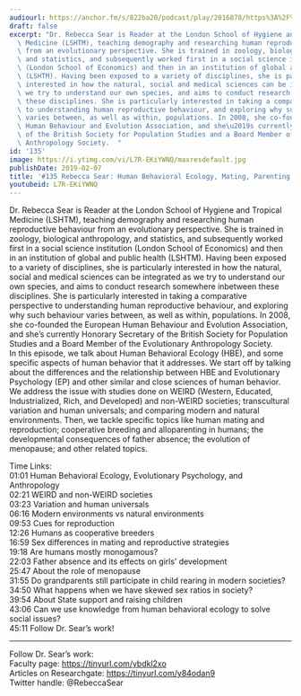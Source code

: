 ```yaml
---
audiourl: https://anchor.fm/s/822ba20/podcast/play/2016878/https%3A%2F%2Fd3ctxlq1ktw2nl.cloudfront.net%2Fproduction%2F2019-0-1%2F7778544-44100-2-df20e5de2a75d.m4a
draft: false
excerpt: "Dr. Rebecca Sear is Reader at the London School of Hygiene and Tropical\
  \ Medicine (LSHTM), teaching demography and researching human reproductive behaviour\
  \ from an evolutionary perspective. She is trained in zoology, biological anthropology,\
  \ and statistics, and subsequently worked first in a social science institution\
  \ (London School of Economics) and then in an institution of global and public health\
  \ (LSHTM). Having been exposed to a variety of disciplines, she is particularly\
  \ interested in how the natural, social and medical sciences can be integrated as\
  \ we try to understand our own species, and aims to conduct research somewhere inbetween\
  \ these disciplines. She is particularly interested in taking a comparative perspective\
  \ to understanding human reproductive behaviour, and exploring why such behaviour\
  \ varies between, as well as within, populations. In 2008, she co-founded the European\
  \ Human Behaviour and Evolution Association, and she\u2019s currently Honorary Secretary\
  \ of the British Society for Population Studies and a Board Member of the Evolutionary\
  \ Anthropology Society.  "
id: '135'
image: https://i.ytimg.com/vi/L7R-EKiYWNQ/maxresdefault.jpg
publishDate: 2019-02-07
title: '#135 Rebecca Sear: Human Behavioral Ecology, Mating, Parenting, Reproduction'
youtubeid: L7R-EKiYWNQ
---
```

<div class="timelinks">

Dr. Rebecca Sear is Reader at the London School of Hygiene and Tropical Medicine (LSHTM), teaching demography and researching human reproductive behaviour from an evolutionary perspective. She is trained in zoology, biological anthropology, and statistics, and subsequently worked first in a social science institution (London School of Economics) and then in an institution of global and public health (LSHTM). Having been exposed to a variety of disciplines, she is particularly interested in how the natural, social and medical sciences can be integrated as we try to understand our own species, and aims to conduct research somewhere inbetween these disciplines. She is particularly interested in taking a comparative perspective to understanding human reproductive behaviour, and exploring why such behaviour varies between, as well as within, populations. In 2008, she co-founded the European Human Behaviour and Evolution Association, and she’s currently Honorary Secretary of the British Society for Population Studies and a Board Member of the Evolutionary Anthropology Society.  
In this episode, we talk about Human Behavioral Ecology (HBE), and some specific aspects of human behavior that it addresses. We start off by talking about the differences and the relationship between HBE and Evolutionary Psychology (EP) and other similar and close sciences of human behavior. We address the issue with studies done on WEIRD (Western, Educated, Industrialized, Rich, and Developed) and non-WEIRD societies; transcultural variation and human universals; and comparing modern and natural environments. Then, we tackle specific topics like human mating and reproduction; cooperative breeding and alloparenting in humans; the developmental consequences of father absence; the evolution of menopause; and other related topics.

Time Links:  
<time>01:01</time> Human Behavioral Ecology, Evolutionary Psychology, and Anthropology  
<time>02:21</time> WEIRD and non-WEIRD societies                             
<time>03:23</time> Variation and human universals             
<time>06:16</time> Modern environments vs natural environments            
<time>09:53</time> Cues for reproduction       
<time>12:26</time> Humans as cooperative breeders        
<time>16:59</time> Sex differences in mating and reproductive strategies      
<time>19:18</time> Are humans mostly monogamous?      
<time>22:03</time> Father absence and its effects on girls’ development  
<time>25:47</time> About the role of menopause  
<time>31:55</time> Do grandparents still participate in child rearing in modern societies?  
<time>34:50</time> What happens when we have skewed sex ratios in society?  
<time>39:54</time> About State support and raising children   
<time>43:06</time> Can we use knowledge from human behavioral ecology to solve social issues?  
<time>45:11</time> Follow Dr. Sear’s work!

---

Follow Dr. Sear’s work:  
Faculty page: https://tinyurl.com/ybdkl2xo  
Articles on Researchgate: https://tinyurl.com/y84odan9  
Twitter handle: @RebeccaSear
</div>

